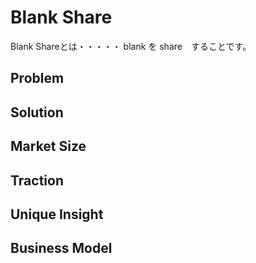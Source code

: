 Blank Share
====

Blank Shareとは・・・・・
blank を share　することです。
## Problem


## Solution


## Market Size


## Traction


## Unique Insight


## Business Model
